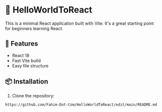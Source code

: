 # 🌟 HelloWorldToReact 

This is a minimal React application built with Vite. It's a great starting point for beginners learning React.

## 🚀 Features

- React 18
- Fast Vite build
- Easy file structure

## 📦 Installation

1. Clone the repository:
```
https://github.com/Fahim-Dot-Com/HelloWorldToReact/edit/main/README.md
```
